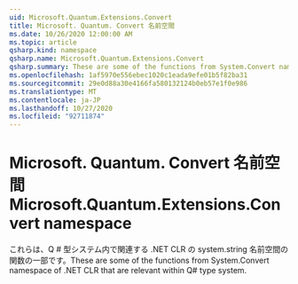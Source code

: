 ```yaml
---
uid: Microsoft.Quantum.Extensions.Convert
title: Microsoft. Quantum. Convert 名前空間
ms.date: 10/26/2020 12:00:00 AM
ms.topic: article
qsharp.kind: namespace
qsharp.name: Microsoft.Quantum.Extensions.Convert
qsharp.summary: These are some of the functions from System.Convert namespace of .NET CLR that are relevant within Q# type system.
ms.openlocfilehash: 1af5970e556ebec1020c1eada9efe01b5f82ba31
ms.sourcegitcommit: 29e0d88a30e4166fa580132124b0eb57e1f0e986
ms.translationtype: MT
ms.contentlocale: ja-JP
ms.lasthandoff: 10/27/2020
ms.locfileid: "92711874"
---
```

# <a name="microsoftquantumextensionsconvert-namespace"></a><span data-ttu-id="8f0a0-102">Microsoft. Quantum. Convert 名前空間</span><span class="sxs-lookup"><span data-stu-id="8f0a0-102">Microsoft.Quantum.Extensions.Convert namespace</span></span>

<span data-ttu-id="8f0a0-103">これらは、Q # 型システム内で関連する .NET CLR の system.string 名前空間の関数の一部です。</span><span class="sxs-lookup"><span data-stu-id="8f0a0-103">These are some of the functions from System.Convert namespace of .NET CLR that are relevant within Q# type system.</span></span>

